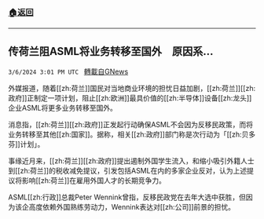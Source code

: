###  [:house:返回](README.md)
---


## 传荷兰阻ASML将业务转移至国外　原因系...
`3/6/2024 3:01 PM UTC ` [轉載自GNews](https://gnews.org/articles/2371063)

外媒报道，随着[[zh:荷兰]]国民对当地商业环境的担忧日益加剧，[[zh:荷兰]][[zh:政府]]正制定一项计划，阻止[[zh:欧洲]]最具价值的[[zh:半导体]]设备[[zh:龙头]]企业ASML将更多业务转移至国外。

消息指，[[zh:荷兰]][[zh:政府]]正发起行动确保ASML不会因为反移民政策，而将业务转移至其他[[zh:国家]]。据称，相关[[zh:政府]]部门称是次行动为「[[zh:贝多芬]]计划」。

事缘近月来，[[zh:荷兰]][[zh:政府]]提出遏制外国学生流入，和缩小吸引外籍人士到[[zh:荷兰]]的税收减免提议，引发包括ASML在内的多家企业反对，认为上述提议将影响[[zh:荷兰]]在雇用外国人才的长期竞争力。

ASML[[zh:行政]]总裁Peter Wennink曾指，反移民政党在去年大选中获胜，但因为该企高度依赖外国熟练劳动力，Wennink表达对[[zh:公司]]前景的担忧。

